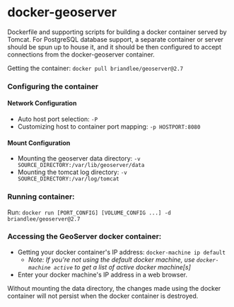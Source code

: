 # docker-geoserver
Dockerfile and supporting scripts for building a docker container served by Tomcat. For PostgreSQL database support, a separate container or server should be spun up to house it, and it should be then configured to accept connections from the docker-geoserver container.

Getting the container: `docker pull briandlee/geoserver@2.7`

### Configuring the container

#### Network Configuration
* Auto host port selection: `-P`
* Customizing host to container port mapping: `-p HOSTPORT:8080`

#### Mount Configuration
* Mounting the geoserver data directory: `-v SOURCE_DIRECTORY:/var/lib/geoserver/data`
* Mounting the tomcat log directory: `-v SOURCE_DIRECTORY:/var/log/tomcat`

### Running container:
Run: `docker run [PORT_CONFIG] [VOLUME_CONFIG ...] -d briandlee/geoserver@2.7`

### Accessing the GeoServer docker container:
* Getting your docker container's IP address: `docker-machine ip default`
  * *Note: If you're not using the default docker machine, use `docker-machine active` to get a list of active docker machine[s]*
* Enter your docker machine's IP address in a web browser.

Without mounting the data directory, the changes made using the docker container will not persist when the docker container is destroyed.
